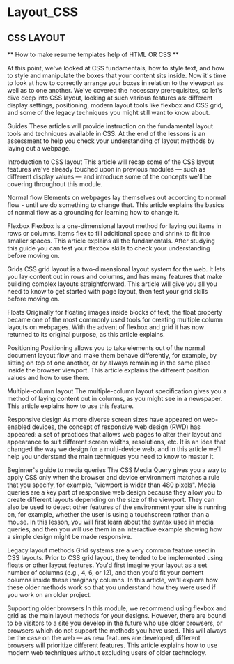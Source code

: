 # Layout_CSS
##  CSS LAYOUT ##
** How to make resume templates help of HTML OR CSS **

At this point, we've looked at CSS fundamentals, how to style text, and how to style and manipulate the boxes that your content sits inside. Now it's time to look at how to correctly arrange your boxes in relation to the viewport as well as to one another. We've covered the necessary prerequisites, so let's dive deep into CSS layout, looking at such various features as: different display settings, positioning, modern layout tools like flexbox and CSS grid, and some of the legacy techniques you might still want to know about.

Guides
These articles will provide instruction on the fundamental layout tools and techniques available in CSS. At the end of the lessons is an assessment to help you check your understanding of layout methods by laying out a webpage.

Introduction to CSS layout
This article will recap some of the CSS layout features we've already touched upon in previous modules — such as different display values — and introduce some of the concepts we'll be covering throughout this module.

Normal flow
Elements on webpages lay themselves out according to normal flow - until we do something to change that. This article explains the basics of normal flow as a grounding for learning how to change it.

Flexbox
Flexbox is a one-dimensional layout method for laying out items in rows or columns. Items flex to fill additional space and shrink to fit into smaller spaces. This article explains all the fundamentals. After studying this guide you can test your flexbox skills to check your understanding before moving on.

Grids
CSS grid layout is a two-dimensional layout system for the web. It lets you lay content out in rows and columns, and has many features that make building complex layouts straightforward. This article will give you all you need to know to get started with page layout, then test your grid skills before moving on.

Floats
Originally for floating images inside blocks of text, the float property became one of the most commonly used tools for creating multiple column layouts on webpages. With the advent of flexbox and grid it has now returned to its original purpose, as this article explains.

Positioning
Positioning allows you to take elements out of the normal document layout flow and make them behave differently, for example, by sitting on top of one another, or by always remaining in the same place inside the browser viewport. This article explains the different position values and how to use them.

Multiple-column layout
The multiple-column layout specification gives you a method of laying content out in columns, as you might see in a newspaper. This article explains how to use this feature.

Responsive design
As more diverse screen sizes have appeared on web-enabled devices, the concept of responsive web design (RWD) has appeared: a set of practices that allows web pages to alter their layout and appearance to suit different screen widths, resolutions, etc. It is an idea that changed the way we design for a multi-device web, and in this article we'll help you understand the main techniques you need to know to master it.

Beginner's guide to media queries
The CSS Media Query gives you a way to apply CSS only when the browser and device environment matches a rule that you specify, for example, "viewport is wider than 480 pixels". Media queries are a key part of responsive web design because they allow you to create different layouts depending on the size of the viewport. They can also be used to detect other features of the environment your site is running on, for example, whether the user is using a touchscreen rather than a mouse. In this lesson, you will first learn about the syntax used in media queries, and then you will use them in an interactive example showing how a simple design might be made responsive.

Legacy layout methods
Grid systems are a very common feature used in CSS layouts. Prior to CSS grid layout, they tended to be implemented using floats or other layout features. You'd first imagine your layout as a set number of columns (e.g., 4, 6, or 12), and then you'd fit your content columns inside these imaginary columns. In this article, we'll explore how these older methods work so that you understand how they were used if you work on an older project.

Supporting older browsers
In this module, we recommend using flexbox and grid as the main layout methods for your designs. However, there are bound to be visitors to a site you develop in the future who use older browsers, or browsers which do not support the methods you have used. This will always be the case on the web — as new features are developed, different browsers will prioritize different features. This article explains how to use modern web techniques without excluding users of older technology.
